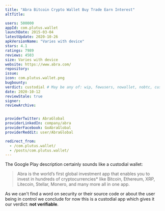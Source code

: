 ```yaml
---
title: "Abra Bitcoin Crypto Wallet Buy Trade Earn Interest"
altTitle: 

users: 500000
appId: com.plutus.wallet
launchDate: 2015-03-04
latestUpdate: 2020-10-26
apkVersionName: "Varies with device"
stars: 4.1
ratings: 7989
reviews: 4503
size: Varies with device
website: https://www.abra.com/
repository: 
issue: 
icon: com.plutus.wallet.png
bugbounty: 
verdict: custodial # May be any of: wip, fewusers, nowallet, nobtc, custodial, nosource, nonverifiable, reproducible, bounty, defunct
date: 2020-10-12
reviewStale: true
signer: 
reviewArchive:


providerTwitter: AbraGlobal
providerLinkedIn: company/abra
providerFacebook: GoAbraGlobal
providerReddit: user/AbraGlobal

redirect_from:
  - /com.plutus.wallet/
  - /posts/com.plutus.wallet/
---
```



The Google Play description certainly sounds like a custodial wallet:

> Abra is the world’s first global investment app that enables you to invest in
hundreds of cryptocurrencies* like Bitcoin, Ethereum, XRP, Litecoin, Stellar,
Monero, and many more all in one app.

As we can't find a word on security or their source code or about the user being
in control we conclude for now this is a custodial app which gives it our
verdict: **not verifiable**.
